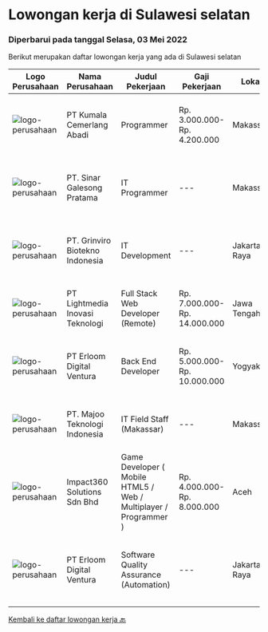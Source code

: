 
  # Lowongan kerja di Sulawesi selatan

  ### Diperbarui pada tanggal Selasa, 03 Mei 2022

  Berikut merupakan daftar lowongan kerja yang ada di Sulawesi selatan

  |Logo Perusahaan | Nama Perusahaan | Judul Pekerjaan | Gaji Pekerjaan | Lokasi | Deskripsi | Tanggal diunggah | Pranala |
  | -------------- | --------------- | --------------- | --------- | --------- | -------------- | ------- | ----------- |
  |![logo-perusahaan](https://image-service-cdn.seek.com.au/c8fdbc6913fcac8f8e73f5c485ead5c4bc87087a/ee4dce1061f3f616224767ad58cb2fc751b8d2dc)|PT Kumala Cemerlang Abadi|Programmer|Rp. 3.000.000-Rp. 4.200.000|Makassar|kualifikasi: Usia maksimal. 28 Tahun Minimal Pendidikan S1 Teknik Informatika / Sistem Informasi Memiliki Pengalaman minimum 1 tahun Familiar dengan...|Kamis, 28 April 2022|https://www.jobstreet.co.id/id/job/programmer-3859036?token=0~6bbaf874-5045-484a-8897-225414659e31&sectionRank=1&jobId=jobstreet-id-job-3859036|
|![logo-perusahaan](https://image-service-cdn.seek.com.au/361a9858c6122388e6049563ec70081c400cafc7/ee4dce1061f3f616224767ad58cb2fc751b8d2dc)|PT. Sinar Galesong Pratama|IT Programmer|---|Makassar|Tugas Pekerjaan: Melakukan pekerjaan yang berhubungan dengan bagian staff IT.  Development &amp; troubleshoot sistem. Mendokumentasikan mulai dari...|Rabu, 27 April 2022|https://www.jobstreet.co.id/id/job/it-programmer-3868411?token=0~6bbaf874-5045-484a-8897-225414659e31&sectionRank=2&jobId=jobstreet-id-job-3868411|
|![logo-perusahaan](https://image-service-cdn.seek.com.au/66821140834a53c532360563c3fcd55bbf381709/ee4dce1061f3f616224767ad58cb2fc751b8d2dc)|PT. Grinviro Biotekno Indonesia|IT Development|---|Jakarta Raya|Deskripsi Pekerjaan : Membuat dan mendesign program sesuai kebutuhan perusahaan Melakukan perubahan program sesuai perkembangan dan kebutuhan...|Selasa, 26 April 2022|https://www.jobstreet.co.id/id/job/it-development-3850596?token=0~6bbaf874-5045-484a-8897-225414659e31&sectionRank=3&jobId=jobstreet-id-job-3850596|
|![logo-perusahaan](https://image-service-cdn.seek.com.au/ebfe0f91667a47547f62ce1bea5320e2313e817f/ee4dce1061f3f616224767ad58cb2fc751b8d2dc)|PT Lightmedia Inovasi Teknologi|Full Stack Web Developer (Remote)|Rp. 7.000.000-Rp. 14.000.000|Jawa Tengah|Responsibilities:  Design and develop web applications from the existing framework Develop, test, and support technical solutions across a full-stack...|Kamis, 28 April 2022|https://www.jobstreet.co.id/id/job/full-stack-web-developer-remote-3869948?token=0~6bbaf874-5045-484a-8897-225414659e31&sectionRank=4&jobId=jobstreet-id-job-3869948|
|![logo-perusahaan](https://image-service-cdn.seek.com.au/7b0850d0262c85ca3c0fa4d6a9c005f1450e6d9f/ee4dce1061f3f616224767ad58cb2fc751b8d2dc)|PT Erloom Digital Ventura|Back End Developer|Rp. 5.000.000-Rp. 10.000.000|Yogyakarta|Requirements: Candidate must possess at least Bachelor's Degree in Engineering (Computer/Telecommunication), Computer Science/Information Technology...|Senin, 25 April 2022|https://www.jobstreet.co.id/id/job/back-end-developer-3865731?token=0~6bbaf874-5045-484a-8897-225414659e31&sectionRank=5&jobId=jobstreet-id-job-3865731|
|![logo-perusahaan](https://image-service-cdn.seek.com.au/2a2c8a948d223cf92abbc34c9b4e6cee325386db/ee4dce1061f3f616224767ad58cb2fc751b8d2dc)|PT. Majoo Teknologi Indonesia|IT Field Staff (Makassar)|---|Makassar|Deskripsi Pekerjaan : Melakukan instalasi beserta pengaturan software dan hardware majoo. Memberikan edukasi (training) kepada staff /manager/ owner...|Senin, 11 April 2022|https://www.jobstreet.co.id/id/job/it-field-staff-makassar-3850948?token=0~6bbaf874-5045-484a-8897-225414659e31&sectionRank=6&jobId=jobstreet-id-job-3850948|
|![logo-perusahaan](https://image-service-cdn.seek.com.au/f3e505b4d9da682a6f4f311bd59ccfe97c6d80cd/ee4dce1061f3f616224767ad58cb2fc751b8d2dc)|Impact360 Solutions Sdn Bhd|Game Developer ( Mobile HTML5 / Web / Multiplayer / Programmer )|Rp. 4.000.000-Rp. 8.000.000|Aceh|We are hiring remote HTML5 game developers from all parts of Indonesia. If you have real experience building HTML5 games or applications, you're...|Senin, 18 April 2022|https://www.jobstreet.co.id/id/job/game-developer-mobile-html5-web-multiplayer-programmer-4909081/origin/my?token=0~6bbaf874-5045-484a-8897-225414659e31&sectionRank=7&jobId=jobstreet-my-job-4909081|
|![logo-perusahaan](https://image-service-cdn.seek.com.au/7b0850d0262c85ca3c0fa4d6a9c005f1450e6d9f/ee4dce1061f3f616224767ad58cb2fc751b8d2dc)|PT Erloom Digital Ventura|Software Quality Assurance (Automation)|---|Jakarta Raya|Minimum Requirements: Candidates must possess at least a Bachelor's Degree in Engineering (Computer/Telecommunication), Computer Science/Information...|Rabu, 13 April 2022|https://www.jobstreet.co.id/id/job/software-quality-assurance-automation-3843304?token=0~6bbaf874-5045-484a-8897-225414659e31&sectionRank=8&jobId=jobstreet-id-job-3843304|


  [Kembali ke daftar lowongan kerja 🔙](../README.md#daftar-lowongan-kerja)
  